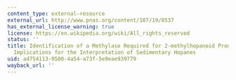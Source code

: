 ```yaml
---
content_type: external-resource
external_url: http://www.pnas.org/content/107/19/8537
has_external_license_warning: true
license: https://en.wikipedia.org/wiki/All_rights_reserved
status: ''
title: Identification of a Methylase Required for 2-methylhopanoid Production and
  Implications for the Interpretation of Sedimentary Hopanes
uid: ad754113-9500-4a54-a73f-5e9eae939779
wayback_url: ''
---
```


